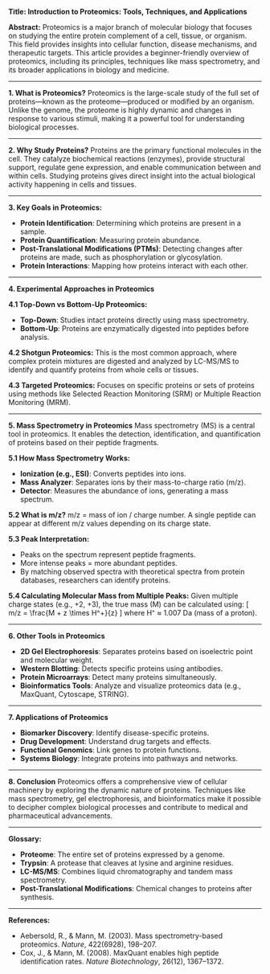 **Title: Introduction to Proteomics: Tools, Techniques, and Applications**

**Abstract:**
Proteomics is a major branch of molecular biology that focuses on studying the entire protein complement of a cell, tissue, or organism. This field provides insights into cellular function, disease mechanisms, and therapeutic targets. This article provides a beginner-friendly overview of proteomics, including its principles, techniques like mass spectrometry, and its broader applications in biology and medicine.

---

**1. What is Proteomics?**
Proteomics is the large-scale study of the full set of proteins—known as the proteome—produced or modified by an organism. Unlike the genome, the proteome is highly dynamic and changes in response to various stimuli, making it a powerful tool for understanding biological processes.

---

**2. Why Study Proteins?**
Proteins are the primary functional molecules in the cell. They catalyze biochemical reactions (enzymes), provide structural support, regulate gene expression, and enable communication between and within cells. Studying proteins gives direct insight into the actual biological activity happening in cells and tissues.

---

**3. Key Goals in Proteomics:**
- **Protein Identification**: Determining which proteins are present in a sample.
- **Protein Quantification**: Measuring protein abundance.
- **Post-Translational Modifications (PTMs)**: Detecting changes after proteins are made, such as phosphorylation or glycosylation.
- **Protein Interactions**: Mapping how proteins interact with each other.

---

**4. Experimental Approaches in Proteomics**

**4.1 Top-Down vs Bottom-Up Proteomics:**
- **Top-Down**: Studies intact proteins directly using mass spectrometry.
- **Bottom-Up**: Proteins are enzymatically digested into peptides before analysis.

**4.2 Shotgun Proteomics:**
This is the most common approach, where complex protein mixtures are digested and analyzed by LC-MS/MS to identify and quantify proteins from whole cells or tissues.

**4.3 Targeted Proteomics:**
Focuses on specific proteins or sets of proteins using methods like Selected Reaction Monitoring (SRM) or Multiple Reaction Monitoring (MRM).

---

**5. Mass Spectrometry in Proteomics**
Mass spectrometry (MS) is a central tool in proteomics. It enables the detection, identification, and quantification of proteins based on their peptide fragments.

**5.1 How Mass Spectrometry Works:**
- **Ionization (e.g., ESI)**: Converts peptides into ions.
- **Mass Analyzer**: Separates ions by their mass-to-charge ratio (m/z).
- **Detector**: Measures the abundance of ions, generating a mass spectrum.

**5.2 What is m/z?**
m/z = mass of ion / charge number. A single peptide can appear at different m/z values depending on its charge state.

**5.3 Peak Interpretation:**
- Peaks on the spectrum represent peptide fragments.
- More intense peaks = more abundant peptides.
- By matching observed spectra with theoretical spectra from protein databases, researchers can identify proteins.

**5.4 Calculating Molecular Mass from Multiple Peaks:**
Given multiple charge states (e.g., +2, +3), the true mass (M) can be calculated using:
\[ m/z = \frac{M + z \times H^+}{z} \]
where H⁺ ≈ 1.007 Da (mass of a proton).

---

**6. Other Tools in Proteomics**
- **2D Gel Electrophoresis**: Separates proteins based on isoelectric point and molecular weight.
- **Western Blotting**: Detects specific proteins using antibodies.
- **Protein Microarrays**: Detect many proteins simultaneously.
- **Bioinformatics Tools**: Analyze and visualize proteomics data (e.g., MaxQuant, Cytoscape, STRING).

---

**7. Applications of Proteomics**
- **Biomarker Discovery**: Identify disease-specific proteins.
- **Drug Development**: Understand drug targets and effects.
- **Functional Genomics**: Link genes to protein functions.
- **Systems Biology**: Integrate proteins into pathways and networks.

---

**8. Conclusion**
Proteomics offers a comprehensive view of cellular machinery by exploring the dynamic nature of proteins. Techniques like mass spectrometry, gel electrophoresis, and bioinformatics make it possible to decipher complex biological processes and contribute to medical and pharmaceutical advancements.

---

**Glossary:**
- **Proteome**: The entire set of proteins expressed by a genome.
- **Trypsin**: A protease that cleaves at lysine and arginine residues.
- **LC-MS/MS**: Combines liquid chromatography and tandem mass spectrometry.
- **Post-Translational Modifications**: Chemical changes to proteins after synthesis.

---

**References:**
- Aebersold, R., & Mann, M. (2003). Mass spectrometry-based proteomics. *Nature*, 422(6928), 198–207.
- Cox, J., & Mann, M. (2008). MaxQuant enables high peptide identification rates. *Nature Biotechnology*, 26(12), 1367–1372.

